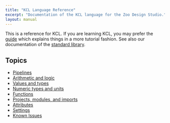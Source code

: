```yaml
---
title: "KCL Language Reference"
excerpt: "Documentation of the KCL language for the Zoo Design Studio."
layout: manual
---
```


This is a reference for KCL. If you are learning KCL, you may prefer the [guide]() which explains
things in a more tutorial fashion. See also our documentation of the [standard library](/docs/kcl-std).

## Topics

* [Pipelines](/docs/kcl-lang/pipelines)
* [Arithmetic and logic](/docs/kcl-lang/arithmetic)
* [Values and types](/docs/kcl-lang/types)
* [Numeric types and units](/docs/kcl-lang/numeric)
* [Functions](/docs/kcl-lang/functions)
* [Projects, modules, and imports](/docs/kcl-lang/modules)
* [Attributes](/docs/kcl-lang/attributes)
* [Settings](/docs/kcl-lang/settings)
* [Known Issues](/docs/kcl-lang/known-issues)
